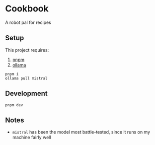 # Cookbook

A robot pal for recipes

## Setup

This project requires:

1. [pnpm](https://pnpm.io/installation)
2. [ollama](https://ollama.com/)

```
pnpm i
ollama pull mistral
```

## Development

```
pnpm dev
```

## Notes

- `mistral` has been the model most battle-tested, since it runs on my machine fairly well
